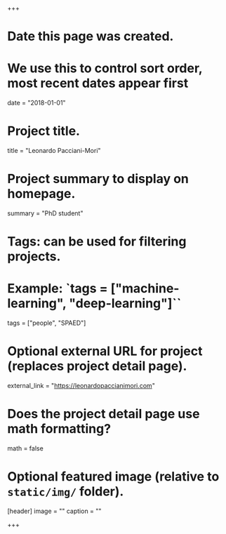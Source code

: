 +++
# Date this page was created.
# We use this to control sort order, most recent dates appear first
date = "2018-01-01"

# Project title.
title = "Leonardo Pacciani-Mori"

# Project summary to display on homepage.
summary = "PhD student"

# Tags: can be used for filtering projects.
# Example: `tags = ["machine-learning", "deep-learning"]``
tags = ["people", "SPAED"]

# Optional external URL for project (replaces project detail page).
external_link = "https://leonardopaccianimori.com"

# Does the project detail page use math formatting?
math = false

# Optional featured image (relative to `static/img/` folder).
[header]
image = ""
caption = ""

+++

